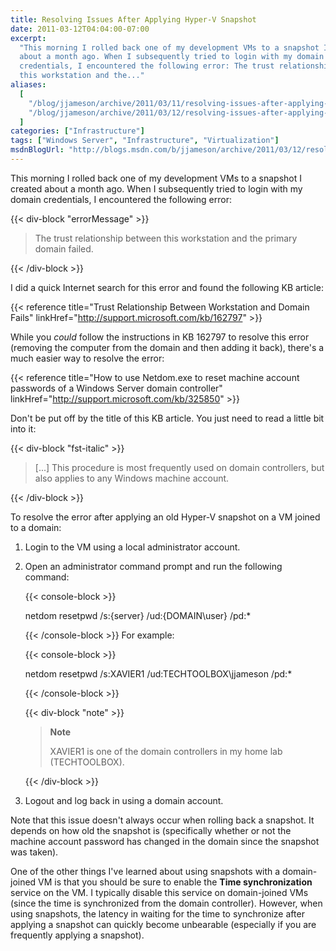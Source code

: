 ```yaml
---
title: Resolving Issues After Applying Hyper-V Snapshot
date: 2011-03-12T04:04:00-07:00
excerpt:
  "This morning I rolled back one of my development VMs to a snapshot I created
  about a month ago. When I subsequently tried to login with my domain
  credentials, I encountered the following error: The trust relationship between
  this workstation and the..."
aliases:
  [
    "/blog/jjameson/archive/2011/03/11/resolving-issues-after-applying-hyper-v-snapshot.aspx",
    "/blog/jjameson/archive/2011/03/12/resolving-issues-after-applying-hyper-v-snapshot.aspx",
  ]
categories: ["Infrastructure"]
tags: ["Windows Server", "Infrastructure", "Virtualization"]
msdnBlogUrl: "http://blogs.msdn.com/b/jjameson/archive/2011/03/12/resolving-issues-after-applying-hyper-v-snapshot.aspx"
---
```


This morning I rolled back one of my development VMs to a snapshot I created
about a month ago. When I subsequently tried to login with my domain
credentials, I encountered the following error:

{{< div-block "errorMessage" >}}

> The trust relationship between this workstation and the primary domain failed.

{{< /div-block >}}

I did a quick Internet search for this error and found the following KB article:

{{< reference title="Trust Relationship Between Workstation and Domain Fails"
linkHref="http://support.microsoft.com/kb/162797" >}}

While you _could_ follow the instructions in KB 162797 to resolve this error
(removing the computer from the domain and then adding it back), there's a much
easier way to resolve the error:

{{< reference
title="How to use Netdom.exe to reset machine account passwords of a Windows Server domain controller"
linkHref="http://support.microsoft.com/kb/325850" >}}

Don't be put off by the title of this KB article. You just need to read a little
bit into it:

{{< div-block "fst-italic" >}}

> [...] This procedure is most frequently used on domain controllers, but also
> applies to any Windows machine account.

{{< /div-block >}}

To resolve the error after applying an old Hyper-V snapshot on a VM joined to a
domain:

1. Login to the VM using a local administrator account.
1. Open an administrator command prompt and run the following command:

   {{< console-block >}}

   netdom resetpwd /s:{server} /ud:{DOMAIN\user} /pd:\*

   {{< /console-block >}}
   For example:

   {{< console-block >}}

   netdom resetpwd /s:XAVIER1 /ud:TECHTOOLBOX\jjameson /pd:\*

   {{< /console-block >}}

   {{< div-block "note" >}}

   > **Note**
   >
   > XAVIER1 is one of the domain controllers in my home lab (TECHTOOLBOX).

   {{< /div-block >}}
1. Logout and log back in using a domain account.

Note that this issue doesn't always occur when rolling back a snapshot. It
depends on how old the snapshot is (specifically whether or not the machine
account password has changed in the domain since the snapshot was taken).

One of the other things I've learned about using snapshots with a domain-joined
VM is that you should be sure to enable the **Time synchronization** service on
the VM. I typically disable this service on domain-joined VMs (since the time is
synchronized from the domain controller). However, when using snapshots, the
latency in waiting for the time to synchronize after applying a snapshot can
quickly become unbearable (especially if you are frequently applying a
snapshot).
